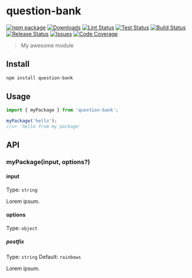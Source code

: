 # question-bank

[![npm package][npm-img]][npm-url]
[![Downloads][downloads-img]][downloads-url]
[![Lint Status][lint-img]][lint-url]
[![Test Status][test-img]][test-url]
[![Build Status][build-img]][build-url]
[![Release Status][release-img]][release-url]
[![Issues][issues-img]][issues-url]
[![Code Coverage][codecov-img]][codecov-url]

> My awesome module

## Install

```bash
npm install question-bank
```

## Usage

```ts
import { myPackage } from 'question-bank';

myPackage('hello');
//=> 'hello from my package'
```

## API

### myPackage(input, options?)

#### input

Type: `string`

Lorem ipsum.

#### options

Type: `object`

##### postfix

Type: `string`
Default: `rainbows`

Lorem ipsum.

<!--badge-variables-->

[lint-img]: https://github.com/hsuehic/question-bank/actions/workflows/lint.yaml/badge.svg
[lint-url]: https://github.com/hsuehic/question-bank/workflows/lint.yaml
[test-img]: https://github.com/hsuehic/question-bank/actions/workflows/test.yaml/badge.svg
[test-url]: https://github.com/hsuehic/question-bank/workflows/test.yaml
[build-img]: https://github.com/hsuehic/question-bank/actions/workflows/build.yaml/badge.svg
[build-url]: https://github.com/hsuehic/question-bank/workflows/build.yaml
[release-img]: https://github.com/hsuehic/question-bank/actions/workflows/release.yaml/badge.svg
[release-url]: https://github.com/hsuehic/question-bank/workflows/release.yaml
[downloads-img]: https://img.shields.io/npm/dt/question-bank
[downloads-url]: https://www.npmtrends.com/question-bank
[npm-img]: https://img.shields.io/npm/v/question-bank
[npm-url]: https://www.npmjs.com/package/question-bank
[issues-img]: https://img.shields.io/github/issues/hsuehic/question-bank
[issues-url]: https://github.com/hsuehic/question-bank/issues
[codecov-img]: https://codecov.io/gh/hsuehic/question-bank/branch/main/graph/badge.svg
[codecov-url]: https://codecov.io/gh/hsuehic/question-bank

<!--badge-variables-->
